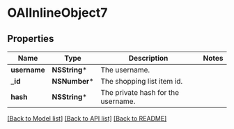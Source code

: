 # OAIInlineObject7

## Properties
Name | Type | Description | Notes
------------ | ------------- | ------------- | -------------
**username** | **NSString*** | The username. | 
**_id** | **NSNumber*** | The shopping list item id. | 
**hash** | **NSString*** | The private hash for the username. | 

[[Back to Model list]](../README.md#documentation-for-models) [[Back to API list]](../README.md#documentation-for-api-endpoints) [[Back to README]](../README.md)


